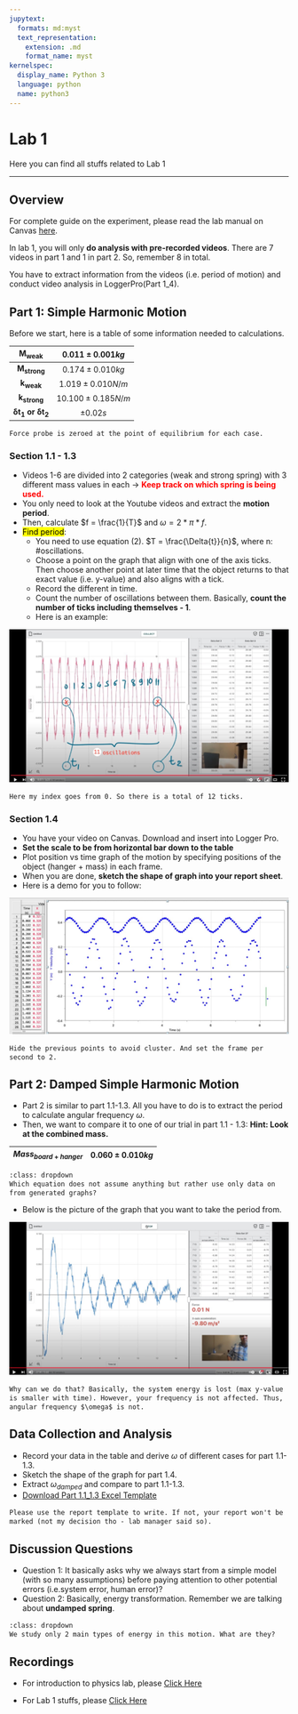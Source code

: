 ```yaml
---
jupytext:
  formats: md:myst
  text_representation:
    extension: .md
    format_name: myst
kernelspec:
  display_name: Python 3
  language: python
  name: python3
---
```


# Lab 1

Here you can find all stuffs related to Lab 1
___


## Overview

For complete guide on the experiment, please read the lab manual on Canvas [here](https://canvas.ubc.ca/courses/69484/files/12331275?module_item_id=2840042).

In lab 1, you will only **do analysis with pre-recorded videos**. There are 7 videos in part 1 and 1 in part 2. So, remember 8 in total.

You have to extract information from the videos (i.e. period of motion) and conduct video analysis in LoggerPro(Part 1_4).

<!-- #region -->
## Part 1: Simple Harmonic Motion

Before we start, here is a table of some information needed to calculations.

|$\pmb{M_{weak}}$| $0.011\pm{0.001} kg$
|:---------------:|:----------------:|
|$\pmb{M_{strong}}$| $0.174\pm{0.010} kg$|
|$\pmb{k_{weak}}$| $1.019\pm{0.010} N/m$|
|$\pmb{k_{strong}}$| $10.100\pm{0.185} N/m$
|$\pmb{\delta{t_{1}}\:or\:\delta{t_{2}}}$| $\pm{0.02} s$|

```{note}
Force probe is zeroed at the point of equilibrium for each case.
```

### Section 1.1 - 1.3

- Videos 1-6 are divided into 2 categories (weak and strong spring) with 3 different mass values in each \-> <font color=red><b>Keep track on which spring is being used.</b></font>
- You only need to look at the Youtube videos and extract the **motion period**.
- Then, calculate $f = \frac{1}{T}$ and $\omega = 2*\pi*f$.
- <mark>Find period</mark>:
    - You need to use equation (2). $T = \frac{\Delta{t}}{n}$, where n: #oscillations.
    - Choose a point on the graph that align with one of the axis ticks. Then choose another point at later time that the object returns to that exact value (i.e. y-value) and also aligns with a tick.
    - Record the different in time.
    - Count the number of oscillations between them. Basically, **count the number of ticks including themselves - 1**.
    - Here is an example:
    
![](../../images/lab1/lab1_period.jpg)

```{caution}
Here my index goes from 0. So there is a total of 12 ticks.
```


### Section 1.4
    
- You have your video on Canvas. Download and insert into Logger Pro.
- **Set the scale to be from horizontal bar down to the table**
- Plot position vs time graph of the motion by specifying positions of the object (hanger + mass) in each frame.
- When you are done, **sketch the shape of graph into your report sheet**.
- Here is a demo for you to follow:

![](../../images/lab1/lab1_part1_4.jpg)

```{tip}
Hide the previous points to avoid cluster. And set the frame per second to 2.
```

<!-- #endregion -->

## Part 2: Damped Simple Harmonic Motion
- Part 2 is similar to part 1.1-1.3. All you have to do is to extract the period to calculate angular frequency $\omega$.
- Then, we want to compare it to one of our trial in part 1.1 - 1.3: **Hint: Look at the combined mass.**

|$Mass_{board+hanger}$|$0.060\pm{0.010} kg$|
|:-------------------:|:--------------:|

```{tip}
:class: dropdown
Which equation does not assume anything but rather use only data on from generated graphs?
```

- Below is the picture of the graph that you want to take the period from.

![](../../images/lab1/lab1_damp.jpg)

```{tip}
Why can we do that? Basically, the system energy is lost (max y-value is smaller with time). However, your frequency is not affected. Thus, angular frequency $\omega$ is not.
```


## Data Collection and Analysis

- Record your data in the table and derive $\omega$ of different cases for part 1.1-1.3.
- Sketch the shape of the graph for part 1.4.
- Extract $\omega_{damped}$ and compare to part 1.1-1.3.
- [Download Part 1.1_1.3 Excel Template](https://docs.google.com/spreadsheets/d/e/2PACX-1vRzJJjfgeLcQuS1L45VlsObmCSQuhqCSLJCvZVdfvCjzC_Ki31w3XtpX5_JkCY9Xb4u6DVfC8tZy1Ox/pub?output=xlsx)





```{caution}
Please use the report template to write. If not, your report won't be marked (not my decision tho - lab manager said so).
```


## Discussion Questions

- Question 1: It basically asks why we always start from a simple model (with so many assumptions) before paying attention to other potential errors (i.e.system error, human error)?
- Question 2: Basically, energy transformation. Remember we are talking about **undamped spring**.

```{tip}
:class: dropdown
We study only 2 main types of energy in this motion. What are they?
```


## Recordings
- For introduction to physics lab, please [Click Here](https://ubc.zoom.us/rec/share/g-_y_Mf_nx94CwYkEiswMXkg5iKS2owo-2SE8dAoHzxReV4Frqr5rgNcyNM4bHNk.G0eAFEwhiZx49gBH?startTime=1611945511000)

- For Lab 1 stuffs, please [Click Here](https://ubc.zoom.us/rec/share/g-_y_Mf_nx94CwYkEiswMXkg5iKS2owo-2SE8dAoHzxReV4Frqr5rgNcyNM4bHNk.G0eAFEwhiZx49gBH?startTime=1611946556000)

